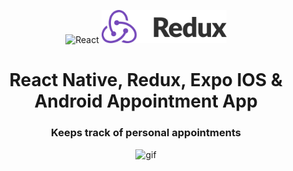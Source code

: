 <p align="center">
    <img alt="React"src="https://upload.wikimedia.org/wikipedia/commons/a/a7/React-icon.svg" width="90" />
    <img alt="Redux" src="./assets/images/logo-title-dark.png" width="200" />
</p>
<h1 align="center">
  React Native, Redux, Expo IOS & Android Appointment App
</h1>

<h3 align="center">
  Keeps track of personal appointments
</h3>

<p align="center">
    <img alt="gif" src="./assets/images/AppointmentApp.gif" width="80%" />
</p>
